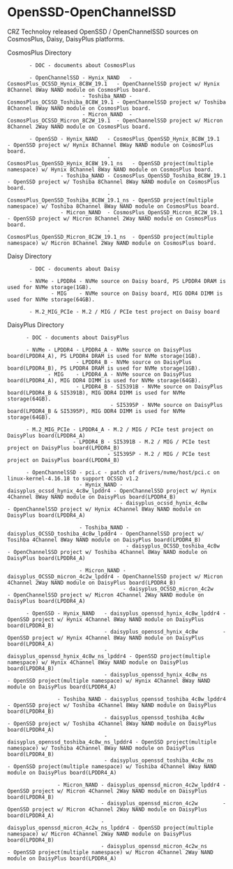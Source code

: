 # OpenSSD-OpenChannelSSD

CRZ Technoloy released OpenSSD / OpenChannelSSD sources on CosmosPlus, Daisy, DaisyPlus platforms.

CosmosPlus Directory

           - DOC - documents about CosmosPlus

           - OpenChannelSSD - Hynix_NAND   - CosmosPlus_OCSSD_Hynix_8C8W_19.1   - OpenChannelSSD project w/ Hynix 8Channel 8Way NAND module on CosmosPlus board.
                            - Toshiba_NAND - CosmosPlus_OCSSD_Toshiba_8C8W_19.1 - OpenChannelSSD project w/ Toshiba 8Channel 8Way NAND module on CosmosPlus board.
                            - Micron_NAND  - CosmosPlus_OCSSD_Micron_8C2W_19.1  - OpenChannelSSD project w/ Micron 8Channel 2Way NAND module on CosmosPlus board.

           - OpenSSD - Hynix_NAND   - CosmosPlus_OpenSSD_Hynix_8C8W_19.1      - OpenSSD project w/ Hynix 8Channel 8Way NAND module on CosmosPlus board.
                                    - CosmosPlus_OpenSSD_Hynix_8C8W_19.1_ns   - OpenSSD project(multiple namespace) w/ Hynix 8Channel 8Way NAND module on CosmosPlus board.
                     - Toshiba_NAND - CosmosPlus_OpenSSD_Toshiba_8C8W_19.1    - OpenSSD project w/ Toshiba 8Channel 8Way NAND module on CosmosPlus board.
                                    - CosmosPlus_OpenSSD_Toshiba_8C8W_19.1_ns - OpenSSD project(multiple namespace) w/ Toshiba 8Channel 8Way NAND module on CosmosPlus board.
                     - Micron_NAND  - CosmosPlus_OpenSSD_Micron_8C2W_19.1     - OpenSSD project w/ Micron 8Channel 2Way NAND module on CosmosPlus board.
                                    - CosmosPlus_OpenSSD_Micron_8C2W_19.1_ns  - OpenSSD project(multiple namespace) w/ Micron 8Channel 2Way NAND module on CosmosPlus board.

Daisy Directory

           - DOC - documents about Daisy

           - NVMe - LPDDR4 - NVMe source on Daisy board, PS LPDDR4 DRAM is used for NVMe storage(1GB).
                  - MIG    - NVMe source on Daisy board, MIG DDR4 DIMM is used for NVMe storage(64GB).
		  
           - M.2_MIG_PCIe - M.2 / MIG / PCIe test project on Daisy board
		  
		  
DaisyPlus Directory

          - DOC - documents about DaisyPlus

          - NVMe - LPDDR4 - LPDDR4_A - NVMe source on DaisyPlus board(LPDDR4_A), PS LPDDR4 DRAM is used for NVMe storage(1GB).
                          - LPDDR4_B - NVMe source on DaisyPlus board(LPDDR4_B), PS LPDDR4 DRAM is used for NVMe storage(1GB).
                 - MIG    - LPDDR4_A - NVMe source on DaisyPlus board(LPDDR4_A), MIG DDR4 DIMM is used for NVMe storage(64GB).
                          - LPDDR4_B - SI5391B - NVMe source on DaisyPlus board(LPDDR4_B & SI5391B), MIG DDR4 DIMM is used for NVMe storage(64GB).
                                     - SI5395P - NVMe source on DaisyPlus board(LPDDR4_B & SI5395P), MIG DDR4 DIMM is used for NVMe storage(64GB).

          - M.2_MIG_PCIe - LPDDR4_A - M.2 / MIG / PCIe test project on DaisyPlus board(LPDDR4_A)      
                         - LPDDR4_B - SI5391B - M.2 / MIG / PCIe test project on DaisyPlus board(LPDDR4_B)
                                    - SI5395P - M.2 / MIG / PCIe test project on DaisyPlus board(LPDDR4_B)

          - OpenChannelSSD - pci.c - patch of drivers/nvme/host/pci.c on linux-kernel-4.16.18 to support OCSSD v1.2
                           - Hynix_NAND - daisyplus_ocssd_hynix_4c8w_lpddr4 - OpenChannelSSD project w/ Hynix 4Channel 8Way NAND module on DaisyPlus board(LPDDR4_B)
                                        - daisyplus_ocssd_hynix_4c8w        - OpenChannelSSD project w/ Hynix 4Channel 8Way NAND module on DaisyPlus board(LPDDR4_A)

                           - Toshiba_NAND - daisyplus_OCSSD_toshiba_4c8w_lpddr4 - OpenChannelSSD project w/ Tosihba 4Channel 8Way NAND module on DaisyPlus board(LPDDR4_B)
                                          - daisyplus_OCSSD_toshiba_4c8w        - OpenChannelSSD project w/ Toshiba 4Channel 8Way NAND module on DaisyPlus board(LPDDR4_A)

                           - Micron_NAND - daisyplus_OCSSD_micron_4c2w_lpddr4 - OpenChannelSSD project w/ Micron 4Channel 2Way NAND module on DaisyPlus board(LPDDR4_B)
                                         - daisyplus_OCSSD_micron_4c2w        - OpenChannelSSD project w/ Micron 4Channel 2Way NAND module on DaisyPlus board(LPDDR4_A)
										 
          - OpenSSD - Hynix_NAND   - daisyplus_openssd_hynix_4c8w_lpddr4 - OpenSSD project w/ Hynix 4Channel 8Way NAND module on DaisyPlus board(LPDDR4_B) 
                                   - daisyplus_openssd_hynix_4c8w        - OpenSSD project w/ Hynix 4Channel 8Way NAND module on DaisyPlus board(LPDDR4_A) 
                                   - daisyplus_openssd_hynix_4c8w_ns_lpddr4 - OpenSSD project(multiple namespace) w/ Hynix 4Channel 8Way NAND module on DaisyPlus board(LPDDR4_B)
                                   - daisyplus_openssd_hynix_4c8w_ns        - OpenSSD project(multiple namespace) w/ Hynix 4Channel 8Way NAND module on DaisyPlus board(LPDDR4_A)

                    - Toshiba_NAND - daisyplus_openssd_toshiba_4c8w_lpddr4 - OpenSSD project w/ Toshiba 4Channel 8Way NAND module on DaisyPlus board(LPDDR4_B)
                                   - daisyplus_openssd_toshiba_4c8w        - OpenSSD project w/ Toshiba 4Channel 8Way NAND module on DaisyPlus board(LPDDR4_A)
                                   - daisyplus_openssd_toshiba_4c8w_ns_lpddr4 - OpenSSD project(multiple namespace) w/ Toshiba 4Channel 8Way NAND module on DaisyPlus board(LPDDR4_B)
                                   - daisyplus_openssd_toshiba_4c8w_ns        - OpenSSD project(multiple namespace) w/ Toshiba 4Channel 8Way NAND module on DaisyPlus board(LPDDR4_A)

                    - Micron_NAND - daisyplus_openssd_micron_4c2w_lpddr4 - OpenSSD project w/ Micron 4Channel 2Way NAND module on DaisyPlus board(LPDDR4_B)
                                  - daisyplus_openssd_micron_4c2w        - OpenSSD project w/ Micron 4Channel 2Way NAND module on DaisyPlus board(LPDDR4_A)
                                  - daisyplus_openssd_micron_4c2w_ns_lpddr4 - OpenSSD project(multiple namespace) w/ Micron 4Channel 2Way NAND module on DaisyPlus board(LPDDR4_B)
                                  - daisyplus_openssd_micron_4c2w_ns        - OpenSSD project(multiple namespace) w/ Micron 4Channel 2Way NAND module on DaisyPlus board(LPDDR4_A)
